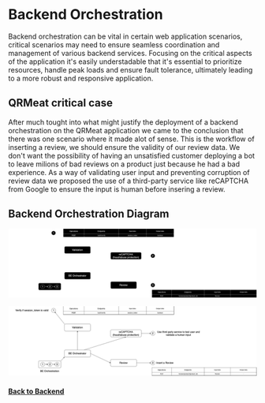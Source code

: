 # Backend Orchestration

Backend orchestration can be vital in certain web application scenarios, critical scenarios may need to ensure seamless coordination and management of various backend services. Focusing on the critical aspects of the application it's easily understadable that it's essential to prioritize resources, handle peak loads and ensure fault tolerance, ultimately leading to a more robust and responsive application.

## QRMeat critical case

After much tought into what might justify the deployment of a backend orchestration on the QRMeat application we came to the conclusion that there was one scenario where it made alot of sense.
This is the workflow of inserting a review, we should ensure the validity of our review data. We don't want the possibility of having an unsatisfied customer deploying a bot to leave milions of bad reviews on a product just because he had a bad experience. As a way of validating user input and preventing corruption of review data we proposed the use of a third-party service like reCAPTCHA from Google to ensure the input is human before insering a review.

## Backend Orchestration Diagram
<p align = "center ">
<img src="./assets/BEOrchestration_dark.png#gh-dark-mode-only" alt="Backend Orchestration" />
<p\>

<p align = "center ">
<img src="./assets/BEOrchestration_light.png#gh-light-mode-only" alt="Backend Orchestration" />
<p\>

#### [Back to Backend](../README.md)